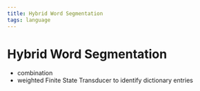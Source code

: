 ```yaml
---
title: Hybrid Word Segmentation
tags: language
---
```


# Hybrid Word Segmentation
- combination
- weighted Finite State Transducer to identify dictionary entries






















































